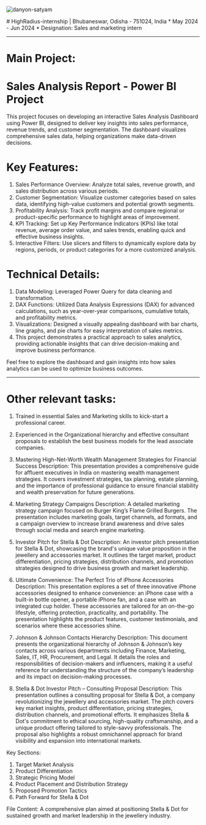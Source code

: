 <p><img align="center" src="https://github-readme-streak-stats.herokuapp.com/?user=danyon-satyam&" alt="danyon-satyam" /></p>
# HighRadius-internship | Bhubaneswar, Odisha - 751024, India
* May 2024 - Jun 2024
* Designation: Sales and marketing intern

---

# Main Project:
# Sales Analysis Report - Power BI Project
This project focuses on developing an interactive Sales Analysis Dashboard using Power BI, designed to deliver key insights into sales performance, revenue trends, and customer segmentation. The dashboard visualizes comprehensive sales data, helping organizations make data-driven decisions.

# Key Features:
1. Sales Performance Overview: Analyze total sales, revenue growth, and sales distribution across various periods.
2. Customer Segmentation: Visualize customer categories based on sales data, identifying high-value customers and potential growth segments.
3. Profitability Analysis: Track profit margins and compare regional or product-specific performance to highlight areas of improvement.
4. KPI Tracking: Set up Key Performance Indicators (KPIs) like total revenue, average order value, and sales trends, enabling quick and effective business insights.
4. Interactive Filters: Use slicers and filters to dynamically explore data by regions, periods, or product categories for a more customized analysis.

# Technical Details:
1. Data Modeling: Leveraged Power Query for data cleaning and transformation.
2. DAX Functions: Utilized Data Analysis Expressions (DAX) for advanced calculations, such as year-over-year comparisons, cumulative totals, and profitability metrics.
3. Visualizations: Designed a visually appealing dashboard with bar charts, line graphs, and pie charts for easy interpretation of sales metrics.
4. This project demonstrates a practical approach to sales analytics, providing actionable insights that can drive decision-making and improve business performance.

Feel free to explore the dashboard and gain insights into how sales analytics can be used to optimize business outcomes.

--- 

# Other relevant tasks:

1. Trained in essential Sales and Marketing skills to kick-start a professional career.
2. Experienced in the Organizational hierarchy and effective consultant proposals to establish the best business 
models for the lead associate companies.

1. Mastering High-Net-Worth Wealth Management Strategies for Financial Success
Description: This presentation provides a comprehensive guide for affluent executives in India on mastering wealth management strategies. It covers investment strategies, tax planning, estate planning, and the importance of professional guidance to ensure financial stability and wealth preservation for future generations.

2. Marketing Strategy Campaigns
Description: A detailed marketing strategy campaign focused on Burger King’s Flame Grilled Burgers. The presentation includes marketing goals, target channels, ad formats, and a campaign overview to increase brand awareness and drive sales through social media and search engine marketing.

3. Investor Pitch for Stella & Dot
Description: An investor pitch presentation for Stella & Dot, showcasing the brand's unique value proposition in the jewellery and accessories market. It outlines the target market, product differentiation, pricing strategies, distribution channels, and promotion strategies designed to drive business growth and market leadership.

4. Ultimate Convenience: The Perfect Trio of iPhone Accessories
Description: This presentation explores a set of three innovative iPhone accessories designed to enhance convenience: an iPhone case with a built-in bottle opener, a portable iPhone fan, and a case with an integrated cup holder. These accessories are tailored for an on-the-go lifestyle, offering protection, practicality, and portability. The presentation highlights the product features, customer testimonials, and scenarios where these accessories shine.

5. Johnson & Johnson Contacts Hierarchy
Description: This document presents the organizational hierarchy of Johnson & Johnson’s key contacts across various departments including Finance, Marketing, Sales, IT, HR, Procurement, and Legal. It details the roles and responsibilities of decision-makers and influencers, making it a useful reference for understanding the structure of the company’s leadership and its impact on decision-making processes.

6. Stella & Dot Investor Pitch – Consulting Proposal
Description: This presentation outlines a consulting proposal for Stella & Dot, a company revolutionizing the jewellery and accessories market. The pitch covers key market insights, product differentiation, pricing strategies, distribution channels, and promotional efforts. It emphasizes Stella & Dot's commitment to ethical sourcing, high-quality craftsmanship, and a unique product offering tailored to style-savvy professionals. The proposal also highlights a robust omnichannel approach for brand visibility and expansion into international markets.

Key Sections:
1. Target Market Analysis
2. Product Differentiation
3. Strategic Pricing Model
5. Product Placement and Distribution Strategy
6. Proposed Promotion Tactics
7. Path Forward for Stella & Dot

File Content:
A comprehensive plan aimed at positioning Stella & Dot for sustained growth and market leadership in the jewellery industry.

